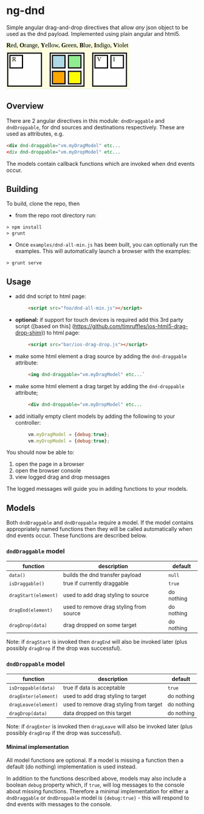 # ng-dnd

Simple angular drag-and-drop directives that allow *any* json object to be used as the dnd payload. Implemented using plain angular and html5.

![ex gif](example.gif)

## Overview
There are 2 angular directives in this module: `dndDraggable` and `dndDroppable`, for dnd sources and destinations
respectively. These are used as attributes, e.g.
```html
<div dnd-draggable="vm.myDragModel" etc...
<div dnd-droppable="vm.myDropModel" etc...
```
The models contain callback functions which are invoked when dnd events occur.

## Building
To build, clone the repo, then
- from the repo root directory run:
```
> npm install
> grunt
```

- Once `examples/dnd-all-min.js` has been built, you can optionally run the examples. This will automatically launch a browser with the examples:
```
> grunt serve
```

## Usage
-  add dnd script to html page:
```html
        <script src="foo/dnd-all-min.js"></script>
```
- __optional:__ if support for touch devices is required add this 3rd party script ([based on this]
(https://github.com/timruffles/ios-html5-drag-drop-shim)) to html page:
````html
        <script src="bar/ios-drag-drop.js"></script>
````
- make some html element a drag source by adding the `dnd-draggable` attribute:
```html
        <img dnd-draggable="vm.myDragModel" etc...`
```
- make some html element a drag target by adding the `dnd-droppable` attribute;
```html
        <div dnd-droppable="vm.myDropModel" etc...
```
- add initially empty client models by adding the following to your controller:
```javascript
        vm.myDragModel = {debug:true};
        vm.myDropModel = {debug:true};
```
You should now be able to:

1. open the page in a browser
1. open the browser console
1. view logged drag and drop messages

The logged messages will guide you in adding functions to your models.

## Models
Both `dndDraggable` and `dndDroppable` require a model. If the model contains appropriately named functions then they
will be called automatically when dnd events occur. These functions are described below.

### `dndDraggable` model

function            | description                             | default
--------------------| ----------------------------------------|-----------
`data()`            | builds the dnd transfer payload         | `null`
`isDraggable()`     | true if currently draggable             | `true`
`dragStart(element)`| used to add drag styling to source      | do nothing
`dragEnd(element)`  | used to remove drag styling from source | do nothing
`dragDrop(data)`    | drag dropped on some target             | do nothing

Note: if `dragStart` is invoked then `dragEnd` will also be invoked later (plus possibly `dragDrop` if the drop was successful).

### `dndDroppable` model

function            | description                             | default
--------------------| ----------------------------------------|-----------
`isDroppable(data)` | true if data is acceptable              | `true`
`dragEnter(element)`| used to add drag styling to target      | do nothing
`dragLeave(element)`| used to remove drag styling from target | do nothing
`dragDrop(data)`    | data dropped on this target             | do nothing

Note: if `dragEnter` is invoked then `dragLeave` will also be invoked later (plus possibly `dragDrop` if the drop was successful).

#### Minimal implementation
All model functions are optional. If a model is missing a function then a default (do nothing) implementation is used instead.

In addition to the functions described above, models may also include a boolean `debug` property which, if `true`, will log messages to the console about missing functions. Therefore a minimal implementation for either a `dndDraggable` or `dndDroppable` model is `{debug:true}` - this will respond to dnd events with messages to the console.
